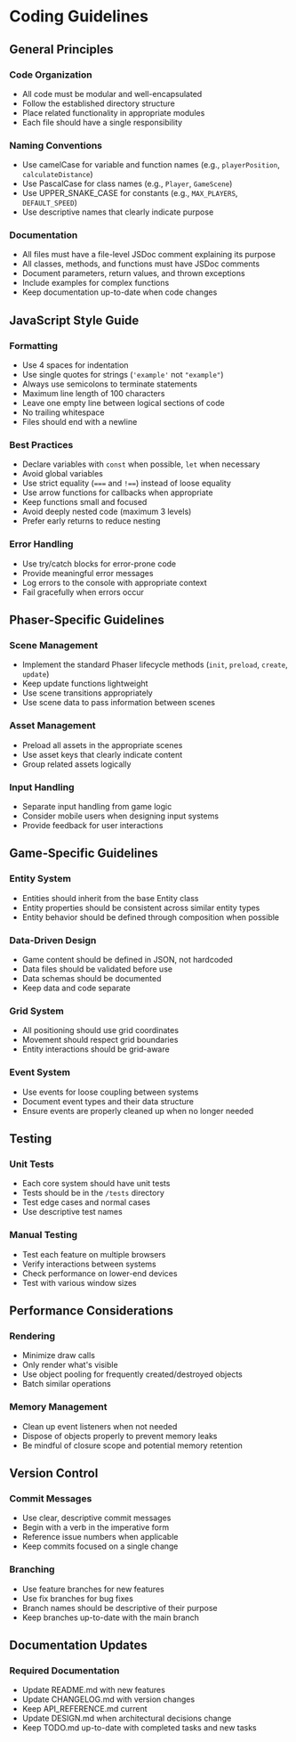 # Coding Guidelines

## General Principles

### Code Organization
- All code must be modular and well-encapsulated
- Follow the established directory structure
- Place related functionality in appropriate modules
- Each file should have a single responsibility

### Naming Conventions
- Use camelCase for variable and function names (e.g., `playerPosition`, `calculateDistance`)
- Use PascalCase for class names (e.g., `Player`, `GameScene`)
- Use UPPER_SNAKE_CASE for constants (e.g., `MAX_PLAYERS`, `DEFAULT_SPEED`)
- Use descriptive names that clearly indicate purpose

### Documentation
- All files must have a file-level JSDoc comment explaining its purpose
- All classes, methods, and functions must have JSDoc comments
- Document parameters, return values, and thrown exceptions
- Include examples for complex functions
- Keep documentation up-to-date when code changes

## JavaScript Style Guide

### Formatting
- Use 4 spaces for indentation
- Use single quotes for strings (`'example'` not `"example"`)
- Always use semicolons to terminate statements
- Maximum line length of 100 characters
- Leave one empty line between logical sections of code
- No trailing whitespace
- Files should end with a newline

### Best Practices
- Declare variables with `const` when possible, `let` when necessary
- Avoid global variables
- Use strict equality (`===` and `!==`) instead of loose equality
- Use arrow functions for callbacks when appropriate
- Keep functions small and focused
- Avoid deeply nested code (maximum 3 levels)
- Prefer early returns to reduce nesting

### Error Handling
- Use try/catch blocks for error-prone code
- Provide meaningful error messages
- Log errors to the console with appropriate context
- Fail gracefully when errors occur

## Phaser-Specific Guidelines

### Scene Management
- Implement the standard Phaser lifecycle methods (`init`, `preload`, `create`, `update`)
- Keep update functions lightweight
- Use scene transitions appropriately
- Use scene data to pass information between scenes

### Asset Management
- Preload all assets in the appropriate scenes
- Use asset keys that clearly indicate content
- Group related assets logically

### Input Handling
- Separate input handling from game logic
- Consider mobile users when designing input systems
- Provide feedback for user interactions

## Game-Specific Guidelines

### Entity System
- Entities should inherit from the base Entity class
- Entity properties should be consistent across similar entity types
- Entity behavior should be defined through composition when possible

### Data-Driven Design
- Game content should be defined in JSON, not hardcoded
- Data files should be validated before use
- Data schemas should be documented
- Keep data and code separate

### Grid System
- All positioning should use grid coordinates
- Movement should respect grid boundaries
- Entity interactions should be grid-aware

### Event System
- Use events for loose coupling between systems
- Document event types and their data structure
- Ensure events are properly cleaned up when no longer needed

## Testing

### Unit Tests
- Each core system should have unit tests
- Tests should be in the `/tests` directory
- Test edge cases and normal cases
- Use descriptive test names

### Manual Testing
- Test each feature on multiple browsers
- Verify interactions between systems
- Check performance on lower-end devices
- Test with various window sizes

## Performance Considerations

### Rendering
- Minimize draw calls
- Only render what's visible
- Use object pooling for frequently created/destroyed objects
- Batch similar operations

### Memory Management
- Clean up event listeners when not needed
- Dispose of objects properly to prevent memory leaks
- Be mindful of closure scope and potential memory retention

## Version Control

### Commit Messages
- Use clear, descriptive commit messages
- Begin with a verb in the imperative form
- Reference issue numbers when applicable
- Keep commits focused on a single change

### Branching
- Use feature branches for new features
- Use fix branches for bug fixes
- Branch names should be descriptive of their purpose
- Keep branches up-to-date with the main branch

## Documentation Updates

### Required Documentation
- Update README.md with new features
- Update CHANGELOG.md with version changes
- Keep API_REFERENCE.md current
- Update DESIGN.md when architectural decisions change
- Keep TODO.md up-to-date with completed tasks and new tasks
